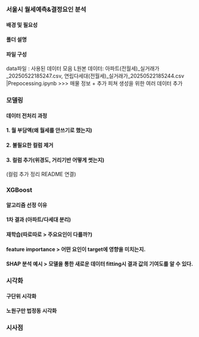 ### 서울시 월세예측&결정요인 분석

#### 배경 및 필요성

#### 폴더 설명
#### 파일 구성
data파일 : 사용된 데이터 모음 
L원본 데이터: 아파트(전월세)_실거래가_20250522185247.csv, 연립다세대(전월세)_실거래가_20250522185244.csv
|Prepocessing.ipynb  \>>> 매물 정보 + 추가 피쳐 생성을 위한 여러 데이터 추가

### 모델링

#### 데이터 전처리 과정

#### 1. 월 부담액(왜 월세를 안쓰기로 했는지)

#### 2. 불필요한 컬럼 제거

#### 3. 컬럼 추가(위경도, 거리기반 어떻게 썻는지)
 (컬럼 추가 정리 README 연결)

### XGBoost 

#### 알고리즘 선정 이유

#### 1차 결과 (아파트/다세대 분리)

#### 재학습(따로따로 > 주요요인이 다를까?)

#### feature importance > 어떤 요인이 target에 영향을 미치는지.

#### SHAP 분석 예시 > 모델을 통한 새로운 데이터 fitting시 결과 값의 기여도를 알 수 있다.

### 시각화

#### 구단위 시각화

#### 노원구만 법정동 시각화

### 시사점



